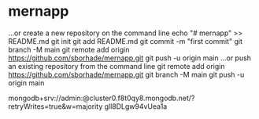 # mernapp
…or create a new repository on the command line
echo "# mernapp" >> README.md
git init
git add README.md
git commit -m "first commit"
git branch -M main
git remote add origin https://github.com/sborhade/mernapp.git
git push -u origin main
…or push an existing repository from the command line
git remote add origin https://github.com/sborhade/mernapp.git
git branch -M main
git push -u origin main

mongodb+srv://admin:<password>@cluster0.f8t0qy8.mongodb.net/?retryWrites=true&w=majority
gll8DLgw94vUea1a